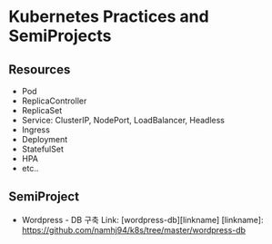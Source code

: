 # Kubernetes Practices and SemiProjects
## Resources
- Pod
- ReplicaController
- ReplicaSet
- Service: ClusterIP, NodePort, LoadBalancer, Headless
- Ingress
- Deployment
- StatefulSet
- HPA
- etc..

## SemiProject
- Wordpress - DB 구축
  Link: [wordpress-db][linkname]
	[linkname]: https://github.com/namhj94/k8s/tree/master/wordpress-db
